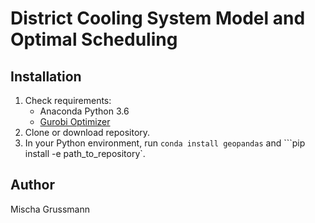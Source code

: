 # District Cooling System Model and Optimal Scheduling

## Installation

1. Check requirements:
    - Anaconda Python 3.6
    - [Gurobi Optimizer](http://www.gurobi.com/)
2. Clone or download repository.
3. In your Python environment, run `conda install geopandas` and ```pip install -e path_to_repository`.

## Author

Mischa Grussmann
